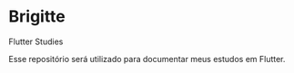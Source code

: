 # Brigitte
 Flutter Studies

 Esse repositório será utilizado para documentar meus estudos em Flutter.